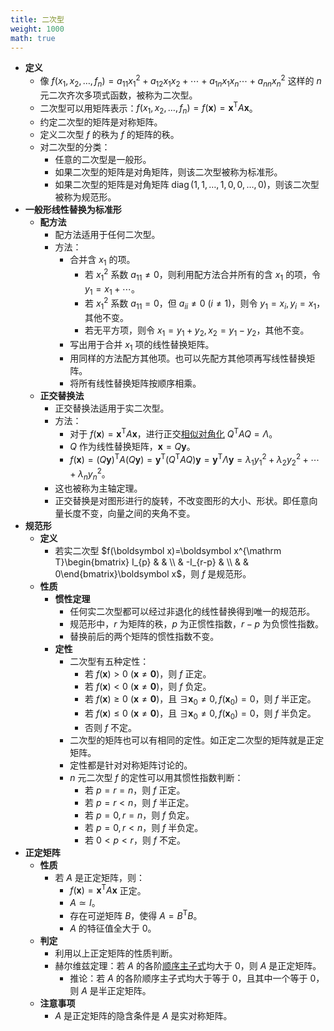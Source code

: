 ```yaml
---
title: 二次型
weight: 1000
math: true
---
```


- **定义**
    - 像 $f(x_1,x_2,\dots,f_n)=a_{11}x_1^2+a_{12}x_1x_2+\cdots+a_{1n}x_1x_n\cdots+a_{nn}x_n^2$ 这样的 $n$ 元二次齐次多项式函数，被称为二次型。
    - 二次型可以用矩阵表示：$f(x_1,x_2,\dots,f_n)=f(\boldsymbol x)=\boldsymbol x^{\mathrm T}A\boldsymbol x$。
    - 约定二次型的矩阵是对称矩阵。
    - 定义二次型 $f$ 的秩为 $f$ 的矩阵的秩。
    - 对二次型的分类：
        - 任意的二次型是一般形。
        - 如果二次型的矩阵是对角矩阵，则该二次型被称为标准形。
        - 如果二次型的矩阵是对角矩阵 $\operatorname{diag}(1,1,\dots,1,0,0,\dots,0)$，则该二次型被称为规范形。
- **一般形线性替换为标准形**
    - **配方法**
        - 配方法适用于任何二次型。
        - 方法：
            - 合并含 $x_1$ 的项。
                - 若 $x_1^2$ 系数 $a_{11}\ne 0$，则利用配方法合并所有的含 $x_1$ 的项，令 $y_1=x_1+\cdots$。
                - 若 $x_1^2$ 系数 $a_{11}=0$，但 $a_{ii}\ne 0\ (i\ne 1)$，则令 $y_1=x_i,y_i=x_1$，其他不变。
                - 若无平方项，则令 $x_1=y_1+y_2,x_2=y_1-y_2$，其他不变。
            - 写出用于合并 $x_1$ 项的线性替换矩阵。
            - 用同样的方法配方其他项。也可以先配方其他项再写线性替换矩阵。
            - 将所有线性替换矩阵按顺序相乘。
    - **正交替换法**
        - 正交替换法适用于实二次型。
        - 方法：
            - 对于 $f(\boldsymbol x)=\boldsymbol x^{\mathrm T}A\boldsymbol x$，进行正交[相似对角化](/docs/mathematics/linear-algebra/similar-matrix#sbr8c0) $Q^{\mathrm T}AQ=\Lambda$。
            - $Q$ 作为线性替换矩阵，$\boldsymbol x=Q\boldsymbol y$。
            - $f(\boldsymbol x)=(Q\boldsymbol y)^{\mathrm T}A(Q\boldsymbol y)=\boldsymbol y^{\mathrm T}(Q^{\mathrm T}AQ)\boldsymbol y=\boldsymbol y^{\mathrm T}\Lambda\boldsymbol y=\lambda_1y_1^2+\lambda_2y_2^2+\cdots+\lambda_ny_n^2$。
        - 这也被称为主轴定理。
        - 正交替换是对图形进行的旋转，不改变图形的大小、形状。即任意向量长度不变，向量之间的夹角不变。
- **规范形**
    - **定义**
        - 若实二次型 $f(\boldsymbol x)=\boldsymbol x^{\mathrm T}\begin{bmatrix} I_{p} &  & \\  & -I_{r-p} & \\  &  & 0\end{bmatrix}\boldsymbol x$，则 $f$ 是规范形。
    - **性质**
        - **惯性定理**
            - 任何实二次型都可以经过非退化的线性替换得到唯一的规范形。
            - 规范形中，$r$ 为矩阵的秩，$p$ 为正惯性指数，$r-p$ 为负惯性指数。
            - 替换前后的两个矩阵的惯性指数不变。
        - **定性**
            - 二次型有五种定性：
                - 若 $f(\boldsymbol x)>0\ (\boldsymbol x\ne \boldsymbol 0)$，则 $f$ 正定。
                - 若 $f(\boldsymbol x)<0\ (\boldsymbol x\ne \boldsymbol 0)$，则 $f$ 负定。
                - 若 $f(\boldsymbol x)\ge 0\ (\boldsymbol x\ne \boldsymbol 0)$，且 $\exists \boldsymbol x_0\ne 0,f(\boldsymbol x_0)=0$，则 $f$ 半正定。
                - 若 $f(\boldsymbol x)\le 0\ (\boldsymbol x\ne \boldsymbol 0)$，且 $\exists \boldsymbol x_0\ne 0,f(\boldsymbol x_0)=0$，则 $f$ 半负定。
                - 否则 $f$ 不定。
            - 二次型的矩阵也可以有相同的定性。如正定二次型的矩阵就是正定矩阵。
            - 定性都是针对对称矩阵讨论的。
            - $n$ 元二次型 $f$ 的定性可以用其惯性指数判断：
                - 若 $p=r=n$，则 $f$ 正定。
                - 若 $p=r<n$，则 $f$ 半正定。
                - 若 $p=0,r=n$，则 $f$ 负定。
                - 若 $p=0,r<n$，则 $f$ 半负定。
                - 若 $0<p<r$，则 $f$ 不定。
- **正定矩阵**
    - **性质**
        - 若 $A$ 是正定矩阵，则：
            - $f(\boldsymbol x)=\boldsymbol x^{\mathrm T}A\boldsymbol x$ 正定。
            - $A\simeq I$。
            - 存在可逆矩阵 $B$，使得 $A=B^{\mathrm T}B$。
            - $A$ 的特征值全大于 $0$。
    - **判定**
        - 利用以上正定矩阵的性质判断。
        - 赫尔维兹定理：若 $A$ 的各阶[顺序主子式](/docs/mathematics/linear-algebra/determinant#pqct6z)均大于 $0$，则 $A$ 是正定矩阵。
            - 推论：若 $A$ 的各阶顺序主子式均大于等于 $0$，且其中一个等于 $0$，则 $A$ 是半正定矩阵。
    - **注意事项**
        - $A$ 是正定矩阵的隐含条件是 $A$ 是实对称矩阵。
